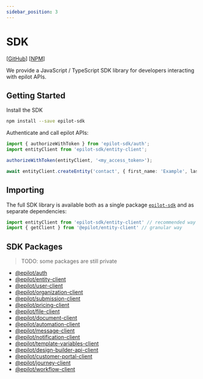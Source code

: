 ```yaml
---
sidebar_position: 3
---
```


# SDK

[[GitHub](https://github.com/epilot-dev/sdk-js)]
[[NPM](https://www.npmjs.com/package/epilot-sdk)]

We provide a JavaScript / TypeScript SDK library for developers interacting with epilot APIs.

## Getting Started

Install the SDK

```sh
npm install --save epilot-sdk
```

Authenticate and call epilot APIs:

```typescript
import { authorizeWithToken } from 'epilot-sdk/auth';
import entityClient from 'epilot-sdk/entity-client';

authorizeWithToken(entityClient, '<my_access_token>');

await entityClient.createEntity('contact', { first_name: 'Example', last_name: 'Contact' });
```

## Importing

The full SDK library is available both as a single package [`epilot-sdk`](https://www.npmjs.com/package/epilot-sdk) and as separate dependencies:

```typescript
import entityClient from 'epilot-sdk/entity-client' // recommended way
import { getClient } from '@epilot/entity-client' // granular way
```

## SDK Packages

> TODO: some packages are still private

- [@epilot/auth](https://www.npmjs.com/package/@epilot/auth)
- [@epilot/entity-client](https://www.npmjs.com/package/@epilot/entity-client)
- [@epilot/user-client](https://www.npmjs.com/package/@epilot/user-client)
- [@epilot/organization-client](https://www.npmjs.com/package/@epilot/organization-client)
- [@epilot/submission-client](https://www.npmjs.com/package/@epilot/submission-client)
- [@epilot/pricing-client](https://www.npmjs.com/package/@epilot/pricing-client)
- [@epilot/file-client](https://www.npmjs.com/package/@epilot/file-client)
- [@epilot/document-client](https://www.npmjs.com/package/@epilot/document-client)
- [@epilot/automation-client](https://www.npmjs.com/package/@epilot/automation-client)
- [@epilot/message-client](https://www.npmjs.com/package/@epilot/message-client)
- [@epilot/notification-client](https://www.npmjs.com/package/@epilot/notification-client)
- [@epilot/template-variables-client](https://www.npmjs.com/package/@epilot/template-variables-client)
- [@epilot/design-builder-api-client](https://www.npmjs.com/package/@epilot/design-builder-api-client)
- [@epilot/customer-portal-client](https://www.npmjs.com/package/@epilot-sdk/customer-portal-client)
- [@epilot/journey-client](https://www.npmjs.com/package/@epilot-sdk/journey-client)
- [@epilot/workflow-client](https://www.npmjs.com/package/@epilot-sdk/workflow-client)
